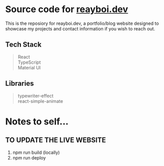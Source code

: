 # Source code for [reayboi.dev](https://reayboi.dev/)
This is the reposiory for reayboi.dev, a portfolio/blog website designed to showcase my projects and contact information if you wish to reach out.

## Tech Stack
> React <br />
> TypeScript <br />
> Material UI <br/>

## Libraries
> typewriter-effect <br />
> react-simple-animate

# Notes to self...
## TO UPDATE THE LIVE WEBSITE
1) npm run build (locally)
2) npm run deploy
